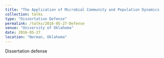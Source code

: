 ```yaml
---
title: "The Application of Microbial Community and Population Dynamics to Processes Within Engineered Ecosystems"
collection: talks
type: "Dissertation Defense"
permalink: /talks/2016-05-27-Defense
venue: "University of Oklahoma"
date: 2016-05-27
location: "Norman, Oklahoma"
---
```


Dissertation defense
